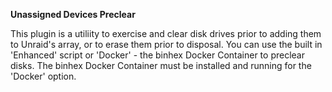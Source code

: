**Unassigned Devices Preclear**

This plugin is a utiliity to exercise and clear disk drives prior to adding them to Unraid's array, or to erase them prior to disposal.  You can use the built in 'Enhanced' script or 'Docker' - the binhex Docker Container to preclear disks.  The binhex Docker Container must be installed and running for the 'Docker' option.